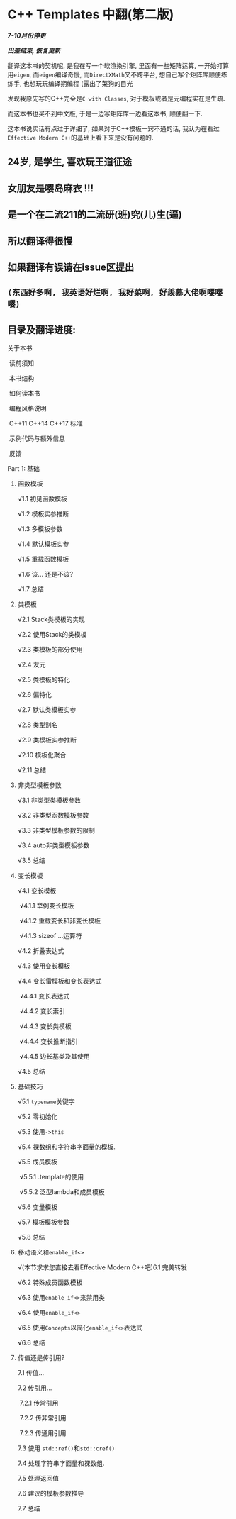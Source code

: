 # C++ Templates 中翻(第二版)



***7-10月份停更***

***出差结束, 恢复更新***



翻译这本书的契机呢, 是我在写一个软渲染引擎, 里面有一些矩阵运算, 一开始打算用`eigen`, 而`eigen`编译奇慢, 而`DirectXMath`又不跨平台, 想自己写个矩阵库顺便练练手, 也想玩玩编译期编程 (露出了菜狗的目光

发现我原先写的C++完全是`C with Classes`, 对于模板或者是元编程实在是生疏.

而这本书也买不到中文版, 于是一边写矩阵库一边看这本书, 顺便翻一下.

这本书说实话有点过于详细了, 如果对于C++模板一窍不通的话, 我认为在看过`Effective Modern C++`的基础上看下来是没有问题的.





## 24岁, 是学生, 喜欢玩王道征途

## 女朋友是嘤岛麻衣 !!!

## 是一个在二流211的二流研(班)究(儿)生(逼)

## 所以翻译得很慢

## 如果翻译有误请在issue区提出



## `(东西好多啊, 我英语好烂啊, 我好菜啊, 好羡慕大佬啊嘤嘤嘤)`







## 目录及翻译进度:



关于本书

​	读前须知

​	本书结构

​	如何读本书

​	编程风格说明

​	C++11 C++14 C++17 标准

​	示例代码与额外信息

​	反馈

Part 1: 基础

1. 函数模板

   √1.1 初见函数模板	

   √1.2 模板实参推断

   √1.3 多模板参数

   √1.4 默认模板实参

   √1.5 重载函数模板

   √1.6 该... 还是不该?

   √1.7 总结

2. 类模板

   √2.1 Stack类模板的实现

   √2.2 使用Stack的类模板

   √2.3 类模板的部分使用

   √2.4 友元

   √2.5 类模板的特化

   √2.6 偏特化

   √2.7 默认类模板实参

   √2.8 类型别名

   √2.9 类模板实参推断

   √2.10 模板化聚合

   √2.11 总结

3. 非类型模板参数

   √3.1 非类型类模板参数

   √3.2 非类型函数模板参数

   √3.3 非类型模板参数的限制

   √3.4 auto非类型模板参数

   √3.5 总结

4. 变长模板

   √4.1 变长模板

   ​	√4.1.1 举例变长模板

   ​	√4.1.2 重载变长和非变长模板

   ​	√4.1.3 sizeof ...运算符

   √4.2 折叠表达式

   √4.3 使用变长模板

   √4.4 变长雷模板和变长表达式

   ​	√4.4.1 变长表达式

   ​	√4.4.2 变长索引

   ​	√4.4.3 变长类模板

   ​	√4.4.4 变长推断指引

   ​	√4.4.5 边长基类及其使用

   √4.5 总结

5. 基础技巧

   √5.1 `typename`关键字

   √5.2 零初始化

   √5.3 使用`->this`

   √5.4 裸数组和字符串字面量的模板.

   √5.5 成员模板
   
   ​	√5.5.1 .template的使用
   
   ​	√5.5.2 泛型lambda和成员模板
   
   √5.6 变量模板
   
   √5.7 模板模板参数
   
   √5.8 总结

 6. 移动语义和`enable_if<>`

    √(本节求求您直接去看Effective Modern C++吧)6.1 完美转发

    √6.2 特殊成员函数模板

    √6.3 使用`enable_if<>`来禁用类

    √6.4 使用`enable_if<>`

    √6.5 使用`Concepts`以简化`enable_if<>`表达式

    √6.6 总结

7. 传值还是传引用?

    7.1 传值...

    7.2 传引用...

   ​	7.2.1 传常引用

   ​    7.2.2 传非常引用

   ​	7.2.3 传通用引用

   7.3 使用 `std::ref()`和`std::cref()`

   7.4 处理字符串字面量和裸数组.

   7.5 处理返回值

   7.6 建议的模板参数推导

   7.7 总结
